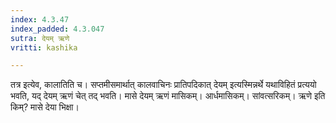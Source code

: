 ```yaml
---
index: 4.3.47
index_padded: 4.3.047
sutra: देयम् ऋणे
vritti: kashika

---
```

तत्र इत्येव, कालातिति च। सप्तमीसमार्थात् कालवाचिनः प्रातिपदिकात् देयम् इत्यस्मिन्नर्थे यथाविहितं प्रत्ययो भवति, यद् देयम् ऋणं चेत् तद् भवति। मासे देयम् ऋणं मासिकम्। आर्धमासिकम्। सांवत्सरिकम्। ऋणे इति किम्? मासे देया भिक्षा।